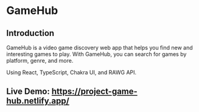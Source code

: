 # GameHub


## Introduction
GameHub is a video game discovery web app that helps you find new and interesting games to play. With GameHub, you can search for games by platform, genre, and more. 

Using React, TypeScript, Chakra UI, and RAWG API.

## Live Demo: https://project-game-hub.netlify.app/
